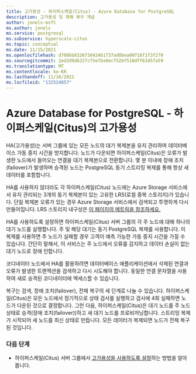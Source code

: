 ```yaml
---
title: 고가용성 - 하이퍼스케일(Citus) - Azure Database for PostgreSQL
description: 고가용성 및 재해 복구 개념
author: jonels-msft
ms.author: jonels
ms.service: postgresql
ms.subservice: hyperscale-citus
ms.topic: conceptual
ms.date: 11/15/2021
ms.openlocfilehash: d708bb832673d424b1737ad0bea00716f1f3f278
ms.sourcegitcommit: 2ed2d9d6227cf5e7ba9ecf52bf518dff63457a59
ms.translationtype: MT
ms.contentlocale: ko-KR
ms.lasthandoff: 11/16/2021
ms.locfileid: "132524857"
---
```

# <a name="high-availability-in-azure-database-for-postgresql--hyperscale-citus"></a>Azure Database for PostgreSQL - 하이퍼스케일(Citus)의 고가용성

HA(고가용성)는 서버 그룹에 있는 모든 노드의 대기 복제본을 유지 관리하여 데이터베이스 가동 중지 시간을 방지합니다. 노드가 다운되면 하이퍼스케일(Citus)은 오류가 발생한 노드에서 들어오는 연결을 대기 복제본으로 전환합니다. 몇 분 이내에 장애 조치(failover)가 발생하며 승격된 노드는 PostgreSQL 동기 스트리밍 복제를 통해 항상 새 데이터를 포함합니다.

HA를 사용하지 않더라도 각 하이퍼스케일(Citus) 노드에는 Azure Storage 서비스에서 유지 관리되는 3개의 동기 복제본이 있는 고유한 LRS(로컬 중복 스토리지)가 있습니다.  단일 복제본 오류가 있는 경우 Azure Storage 서비스에서 검색되고 투명하게 다시 만들어집니다. LRS 스토리지 내구성은 [이 페이지의 메트릭을 참조하세요.](../storage/common/storage-redundancy.md#summary-of-redundancy-options)

HA를  사용하도록 설정하면 하이퍼스케일(Citus) 서버 그룹의 각 주 노드에 대해 하나의 대기 노드를 실행합니다. 주 및 해당 대기는 동기 PostgreSQL 복제를 사용합니다. 이 복제를 사용하면 주 노드가 실패할 경우 고객이 예측 가능한 가동 중지 시간을 가질 수 있습니다. 간단히 말해서, 이 서비스는 주 노드에서 오류를 감지하고 데이터 손실이 없는 대기 노드로 장애 인합니다.

코디네이터 노드에서 HA를 활용하려면 데이터베이스 애플리케이션에서 삭제된 연결과 오류가 발생한 트랜잭션을 검색하고 다시 시도해야 합니다. 동일한 연결 문자열을 사용하여 새로 승격된 코디네이터에 액세스할 수 있습니다.

복구는 검색, 장애 조치(failover), 전체 복구의 세 단계로 나눌 수 있습니다.  하이퍼스케일(Citus)은 모든 노드에서 정기적으로 상태 검사를 실행하고 검사에 4회 실패하면 노드가 다운된 것으로 결정합니다. 그런 다음, 하이퍼스케일(Citus)은 대기 노드를 주 노드 상태로 승격(장애 조치(failover))하고 새 대기 노드를 프로비저닝합니다.
스트리밍 복제가 시작되어 새 노드를 최신 상태로 만듭니다.  모든 데이터가 복제되면 노드가 전체 복구된 것입니다.

### <a name="next-steps"></a>다음 단계

- 하이퍼스케일(Citus) 서버 그룹에서 [고가용성을 사용하도록 설정](howto-hyperscale-high-availability.md)하는 방법을 알아봅니다.
